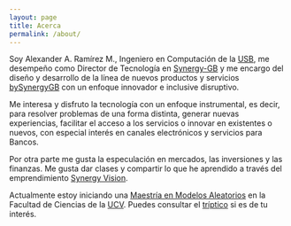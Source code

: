 ```yaml
---
layout: page
title: Acerca
permalink: /about/
---
```


Soy Alexander A. Ramírez M., Ingeniero en Computación de la [USB](http://www.usb.ve), me desempeño como Director de Tecnología en [Synergy-GB](http://www.synergy-gb.com/) y me encargo 
del diseño y desarrollo de la línea de nuevos productos y servicios [bySynergyGB](http://www.bysynergygb.com) con un enfoque innovador e inclusive disruptivo.

Me interesa y disfruto la tecnología con un enfoque instrumental, es decir, para resolver problemas de una forma distinta, generar nuevas experiencias, facilitar el acceso a los servicios o innovar en existentes o nuevos, con especial interés en canales electrónicos y servicios para Bancos.

Por otra parte me gusta la especulación en mercados, las inversiones y las finanzas. Me gusta dar clases y compartir lo que he aprendido a través del emprendimiento [Synergy Vision](http://synergy.vision).

Actualmente estoy iniciando una [Maestría en Modelos Aleatorios](http://www.matematica.ciens.ucv.ve/modelos/)  en la Facultad de Ciencias de la [UCV](http://www.ucv.edu.ve). Puedes consultar el [tríptico](http://www.matematica.ciens.ucv.ve/modelos/Descargas/Triptico%20de%20Modelos%20Aleatorios.pdf) si es de tu interés.
